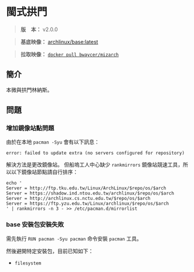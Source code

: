 閩式拱門
=======


> **版　本：** v2.0.0

> **基底映像：** [archlinux/base:latest](https://hub.docker.com/r/archlinux/base/)

> **拉取映像：** [`docker pull bwaycer/mizarch`](https://hub.docker.com/r/bwaycer/mizarch/)



## 簡介


本微與拱門林納斯。



## 問題


### 增加鏡像站點問題


由於在本地 `pacman -Syu` 會有以下訊息：

```
error: failed to update extra (no servers configured for repository)
```

解決方法是更改鏡像站。
但船塢工人中心缺少 `rankmirrors` 鏡像站競速工具，所以以下鏡像站節點請自行排序：

```
echo '
Server = http://ftp.tku.edu.tw/Linux/ArchLinux/$repo/os/$arch
Server = https://shadow.ind.ntou.edu.tw/archlinux/$repo/os/$arch
Server = http://archlinux.cs.nctu.edu.tw/$repo/os/$arch
Server = https://ftp.yzu.edu.tw/Linux/archlinux/$repo/os/$arch
' | rankmirrors -n 3 - >> /etc/pacman.d/mirrorlist
```



### base 安裝包安裝失敗


需先執行 `RUN pacman -Syu pacman` 命令安裝 `pacman` 工具。

然後避開特定安裝包，目前已知如下：

  * `filesystem`


